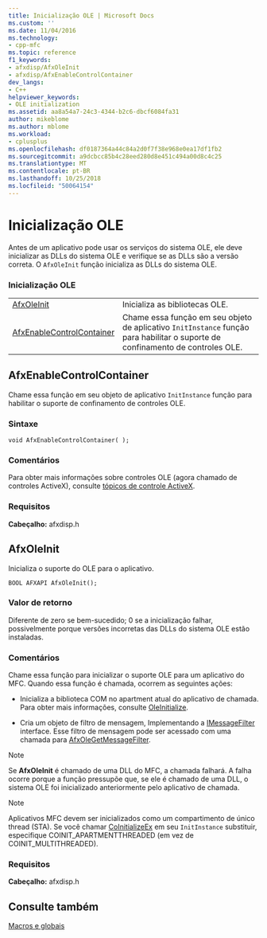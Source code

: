 ```yaml
---
title: Inicialização OLE | Microsoft Docs
ms.custom: ''
ms.date: 11/04/2016
ms.technology:
- cpp-mfc
ms.topic: reference
f1_keywords:
- afxdisp/AfxOleInit
- afxdisp/AfxEnableControlContainer
dev_langs:
- C++
helpviewer_keywords:
- OLE initialization
ms.assetid: aa8a54a7-24c3-4344-b2c6-dbcf6084fa31
author: mikeblome
ms.author: mblome
ms.workload:
- cplusplus
ms.openlocfilehash: df0187364a44c84a2d0f7f38e968e0ea17df1fb2
ms.sourcegitcommit: a9dcbcc85b4c28eed280d8e451c494a00d8c4c25
ms.translationtype: MT
ms.contentlocale: pt-BR
ms.lasthandoff: 10/25/2018
ms.locfileid: "50064154"
---
```

# <a name="ole-initialization"></a>Inicialização OLE

Antes de um aplicativo pode usar os serviços do sistema OLE, ele deve inicializar as DLLs do sistema OLE e verifique se as DLLs são a versão correta. O `AfxOleInit` função inicializa as DLLs do sistema OLE.

### <a name="ole-initialization"></a>Inicialização OLE

|||
|-|-|
|[AfxOleInit](#afxoleinit)|Inicializa as bibliotecas OLE.|
|[AfxEnableControlContainer](#afxenablecontrolcontainer)|Chame essa função em seu objeto de aplicativo `InitInstance` função para habilitar o suporte de confinamento de controles OLE.|

## <a name="afxenablecontrolcontainer"></a> AfxEnableControlContainer

Chame essa função em seu objeto de aplicativo `InitInstance` função para habilitar o suporte de confinamento de controles OLE.

### <a name="syntax"></a>Sintaxe

```
void AfxEnableControlContainer( );
```

### <a name="remarks"></a>Comentários

Para obter mais informações sobre controles OLE (agora chamado de controles ActiveX), consulte [tópicos de controle ActiveX](../mfc-activex-controls.md).

### <a name="requirements"></a>Requisitos

**Cabeçalho:** afxdisp.h

##  <a name="afxoleinit"></a>  AfxOleInit

Inicializa o suporte do OLE para o aplicativo.

```
BOOL AFXAPI AfxOleInit();
```

### <a name="return-value"></a>Valor de retorno

Diferente de zero se bem-sucedido; 0 se a inicialização falhar, possivelmente porque versões incorretas das DLLs do sistema OLE estão instaladas.

### <a name="remarks"></a>Comentários

Chame essa função para inicializar o suporte OLE para um aplicativo do MFC. Quando essa função é chamada, ocorrem as seguintes ações:

- Inicializa a biblioteca COM no apartment atual do aplicativo de chamada. Para obter mais informações, consulte [OleInitialize](/windows/desktop/api/ole2/nf-ole2-oleinitialize).

- Cria um objeto de filtro de mensagem, Implementando a [IMessageFilter](/windows/desktop/api/objidl/nn-objidl-imessagefilter) interface. Esse filtro de mensagem pode ser acessado com uma chamada para [AfxOleGetMessageFilter](application-control.md#afxolegetmessagefilter).

> [!NOTE]
>  Se **AfxOleInit** é chamado de uma DLL do MFC, a chamada falhará. A falha ocorre porque a função pressupõe que, se ele é chamado de uma DLL, o sistema OLE foi inicializado anteriormente pelo aplicativo de chamada.

> [!NOTE]
>  Aplicativos MFC devem ser inicializados como um compartimento de único thread (STA). Se você chamar [CoInitializeEx](/windows/desktop/api/combaseapi/nf-combaseapi-coinitializeex) em seu `InitInstance` substituir, especifique COINIT_APARTMENTTHREADED (em vez de COINIT_MULTITHREADED).

### <a name="requirements"></a>Requisitos

**Cabeçalho:** afxdisp.h

## <a name="see-also"></a>Consulte também

[Macros e globais](../../mfc/reference/mfc-macros-and-globals.md)
